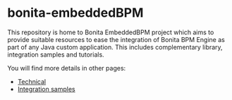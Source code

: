 # bonita-embeddedBPM

This repository is home to Bonita EmbeddedBPM project which aims to provide suitable resources to ease the integration of Bonita BPM Engine as part of any Java custom application. This includes complementary library, integration samples and tutorials.

You will find more details in other pages:

* [Technical](/PierrickVoulet/bonita-embeddedBPM/wiki/Technical)
* [Integration samples](/PierrickVouletBonitasoft/bonita-embeddedBPM/wiki/Samples)
